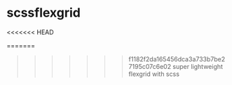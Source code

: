 # scssflexgrid
<<<<<<< HEAD

=======
>>>>>>> f1182f2da165456dca3a733b7be27195c07c6e02
super lightweight flexgrid with scss
